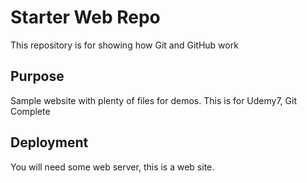# Starter Web Repo

This repository is for showing how Git and GitHub work

## Purpose

Sample website with plenty of files for demos.
This is for Udemy7, Git Complete

## Deployment
You will need some web server, this is a web site.